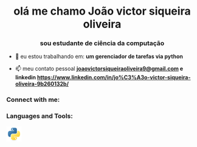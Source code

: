 <h1 align="center">olá me chamo João victor siqueira oliveira</h1>
<h3 align="center">sou estudante de ciência da computação</h3>

- 🔭 eu estou trabalhando em: **um gerenciador de tarefas via python**

- 📫 meu contato pessoal **joaovictorsiqueiraoliveira9@gmail.com e linkedin https://www.linkedin.com/in/jo%C3%A3o-victor-siqueira-oliveira-9b260132b/**

<h3 align="left">Connect with me:</h3>
<p align="left">
</p>

<h3 align="left">Languages and Tools:</h3>
<p align="left"> <a href="https://www.python.org" target="_blank" rel="noreferrer"> <img src="https://raw.githubusercontent.com/devicons/devicon/master/icons/python/python-original.svg" alt="python" width="40" height="40"/> </a> </p>


<!---
JoaoVictor69-69/JoaoVictor69-69 is a ✨ special ✨ repository because its `README.md` (this file) appears on your GitHub profile.
You can click the Preview link to take a look at your changes.
--->

